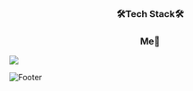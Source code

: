 
<h3 align="center">🛠Tech Stack🛠</h3>

<h3 align="center">Me👋</h3>
<a href="https://blog.naver.com/dheotjd4824"&align=center><img src="https://img.shields.io/badge/Velog-3DDC84?style=flat-square&logo=Blogger&logoColor=white"/></a>

![Footer](https://capsule-render.vercel.app/api?type=waving&color=auto&height=200&section=footer)
